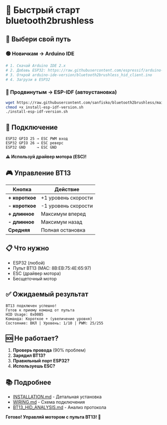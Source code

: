 # 🚀 Быстрый старт bluetooth2brushless

## 🎯 Выбери свой путь

### 🟢 Новичкам → Arduino IDE
```bash
# 1. Скачай Arduino IDE 2.x
# 2. Добавь ESP32: https://raw.githubusercontent.com/espressif/arduino-esp32/gh-pages/package_esp32_index.json
# 3. Открой arduino-ide-version/bluetooth2brushless_hid_client.ino
# 4. Загрузи в ESP32
```

### 🔵 Продвинутым → ESP-IDF (автоустановка)
```bash
wget https://raw.githubusercontent.com/sanfisko/bluetooth2brushless/main/install-esp-idf-version.sh
chmod +x install-esp-idf-version.sh
./install-esp-idf-version.sh
```

## 🔌 Подключение

```
ESP32 GPIO 25 → ESC PWM вход
ESP32 GPIO 26 → ESC реверс  
ESP32 GND     → ESC GND
```

**⚠️ Используй драйвер мотора (ESC)!**

## 🎮 Управление BT13

| Кнопка | Действие |
|--------|----------|
| **+ короткое** | +1 уровень скорости |
| **- короткое** | -1 уровень скорости |
| **+ длинное** | Максимум вперед |
| **- длинное** | Максимум назад |
| **Средняя** | Полная остановка |

## 📋 Что нужно

- ESP32 (любой)
- Пульт BT13 (MAC: 8B:EB:75:4E:65:97)
- ESC (драйвер мотора)
- Бесщеточный мотор

## ✅ Ожидаемый результат

```
BT13 подключен успешно!
Готов к приему команд от пульта
HID Usage: 0x00B5
Команда: Короткое + (увеличение уровня)
Состояние: ВКЛ | Уровень: 1/10 | PWM: 25/255
```

## 🆘 Не работает?

1. **Проверь провода** (90% проблем)
2. **Зарядил BT13?** 
3. **Правильный порт ESP32?**
4. **Используешь ESC?**

## 📚 Подробнее

- [INSTALLATION.md](INSTALLATION.md) - Детальная установка
- [WIRING.md](WIRING.md) - Схема подключения
- [BT13_HID_ANALYSIS.md](BT13_HID_ANALYSIS.md) - Анализ протокола

**Готово! Управляй мотором с пульта BT13! 🎉**